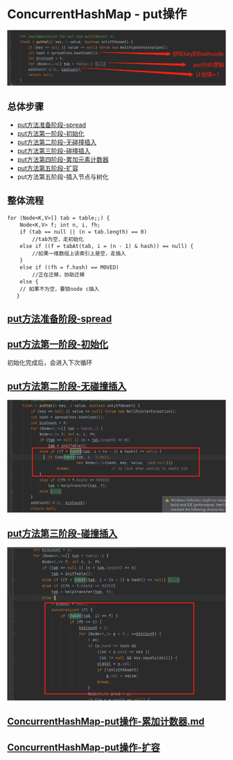 # ConcurrentHashMap - put操作

![image-20200912215807512](../../../assets/image-20200912215807512.png)

## 总体步骤

- [put方法准备阶段-spread](062-ConcurrentHashMap-put操作-spread.md) 
- [put方法第一阶段-初始化 ](063-ConcurrentHashMap-put操作-初始化.md) 
- [put方法第二阶段-无碰撞插入](064-ConcurrentHashMap-put操作-无碰撞插入.md) 
- [put方法第三阶段-碰撞插入](#put方法第三阶段-碰撞插入)
-  [put方法第四阶段-累加元素计数器](066-ConcurrentHashMap-put操作-累加计数器.md) 
- [put方法第五阶段-扩容](#put方法第五阶段-扩容)
- put方法第五阶段-插入节点与树化

## 整体流程

```
for (Node<K,V>[] tab = table;;) {
    Node<K,V> f; int n, i, fh;
    if (tab == null || (n = tab.length) == 0)
		//tab为空，走初始化
    else if ((f = tabAt(tab, i = (n - 1) & hash)) == null) {
		//如果一维数组上该索引上是空，走插入
    }
    else if ((fh = f.hash) == MOVED)
        //正在迁移，协助迁移
    else {
   	// 如果不为空，要锁node c插入
   }
```

## [put方法准备阶段-spread](062-ConcurrentHashMap-put操作-spread.md) 

## [put方法第一阶段-初始化 ](063-ConcurrentHashMap-put操作-初始化.md) 

初始化完成后，会进入下次循环

## [put方法第二阶段-无碰撞插入](064-ConcurrentHashMap-put操作-无碰撞插入.md) 

![image-20200912222629985](../../../assets/image-20200912222629985.png)

##  [put方法第三阶段-碰撞插入](065-ConcurrentHashMap-操作-碰撞插入.md) 

![image-20200912223702347](../../../assets/image-20200912223702347.png)

##  [ConcurrentHashMap-put操作-累加计数器.md](066-ConcurrentHashMap-put操作-累加计数器.md) 

## [ConcurrentHashMap-put操作-扩容](067-ConcurrentHashMap-put操作-扩容) 